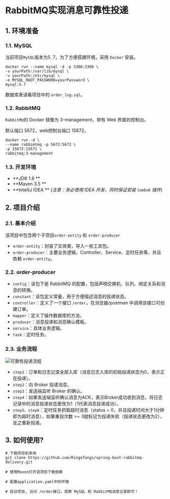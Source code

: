 # RabbitMQ实现消息可靠性投递

## 1. 环境准备

### 1.1. MySQL

当前项目`MySQL`版本为5. 7，为了方便搭建环境，采用 `Docker` 安装。

```shell
docker run --name mysql -d -p 3306:3306 \
-v yourPath:/var/lib/mysql \
-v yourPath:/etc/mysql \
-e MYSQL_ROOT_PASSWORD=yourPassword \
mysql:5.7
```

数据库表请看项目中的 `order_log.sql`。



### 1.2. RabbitMQ

`RabbitMQ`的 Docker 镜像为 3-management，带有 Web 界面的控制台。

默认端口 5672，web控制台端口 15672。

```shell
docker run -d \
--name rabbimtmq -p 5672:5672 \
-p 15672:15672 \
rabbitmq:3-management
```



### 1.3. 开发环境

- **JDK 1.8 **
- **Maven 3.5 **
- **IntelliJ IDEA ** (*注意：务必使用 IDEA 开发，同时保证安装 `lombok` 插件*)



## 2. 项目介绍

### 2.1. 基本介绍

该项目中包含两个子项目`order-entity` 和 `order-producer`

- `order-entity`：封装了实体类，导入一些工具包。
- `order-producer`：主要业务逻辑，Controller、Service、定时任务等，并且依赖 `order-entity`。

### 2.2. order-producer

- `config`：该包下是 RabbitMQ  的配置，包括声明交换机、队列、绑定关系和消息的转换。
- `constant`：该包定义常量，用于方便描述消息的投递状态。
- `controller`：定义了一个接口 `/order`，在浏览器/postman 中调用该接口可创建订单。
- `mapper`：定义了操作数据库的方法。
- `producer`：消息投递和消息确认模板。
- `service`：具体业务逻辑。
- `task`：定时任务。

### 2.3. 业务流程

![可靠性投递流程](https://img-blog.csdnimg.cn/20210412104515846.png?x-oss-process=image/watermark,type_ZmFuZ3poZW5naGVpdGk,shadow_10,text_aHR0cHM6Ly9ibG9nLmNzZG4ubmV0L1JyaW5nb18=,size_16,color_FFFFFF,t_70)



- `step1`：订单和日志记录全部入库（消息日志入库的初始投递状态为0，表示正在投递）。
- `step2`：向 Broker 投递消息。
- `step3`：发送端监听 Broker 的确认。
- `step4`：如果发送端监听确认消息为ACK，表示Broker成功收到消息，将日志记录中的消息投递状态更改为1（1代表消息投递成功）。
- `step5、step6`：定时任务抓取超时消息（status = 0，并且投递时间大于1分钟即为超时消息），如果重投次数 >= 3就标记为投递失败（投递状态更改为2），反之重新投递。



## 3. 如何使用?

```shell
# 下载项目到本地
git clone https://github.com/RingoTangs/spring-boot-rabbitmq-delivery.git

# 使用Maven打开该项目下载依赖

# 配置application.yaml中的环境

# 启动项目, 访问 /order接口，观察 MySQL 和 RabbitMQ消息记录即可！
```


